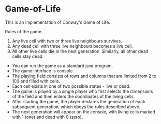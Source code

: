 # Game-of-Life

This is an implementation of Conway's Game of Life.

Rules of the game:
1. Any live cell with two or three live neighbours survives.
2. Any dead cell with three live neighbours becomes a live cell.
3. All other live cells die in the next generation. Similarly, all other dead cells stay dead.


- You can run the game as a standard java program.
- The game interface is console.
- The playing field consists of rows and columns that are limited from 2 to 100 and filled with cells. 
- Each cell exists in one of two possible states - live or dead.
- The game is played by a single player who first selects the dimensions of the field and then enters the coordinates of the living cells.
- After starting the game, the player declares the generation of each subsequent generation, which obeys the rules described above.
- The next generation will appear on the console, with living cells marked with 1 (one) and dead with 0 (zero).
